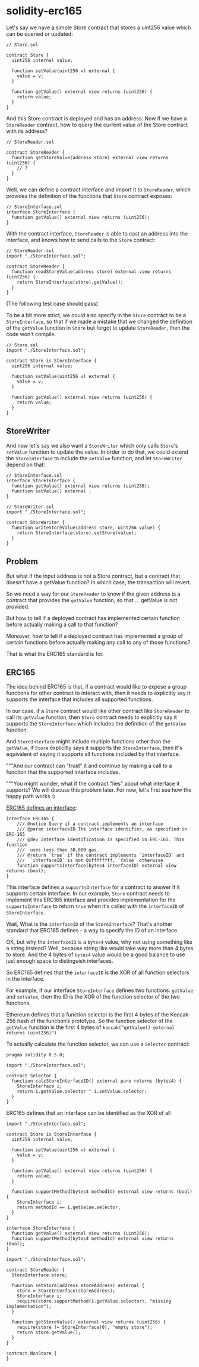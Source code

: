 # solidity-erc165

Let's say we have a simple Store contract that stores a uint256 value which can be queried or updated:

```solidity
// Store.sol

contract Store {
  uint256 internal value;

  function setValue(uint256 v) external {
    value = v;
  }

  function getValue() external view returns (uint256) {
    return value;
  }
}
```

And this Store contract is deployed and has an address. Now if we have a `StoreReader` contract, how to query the current value of the Store contract with its address?

```
// StoreReader.sol

contract StoreReader {
  function getStoreValue(address store) external view returns (uint256) {
    // ?
  }
}
```

Well, we can define a contract interface and import it to `StoreReader`, which provides the definition of the functions that `Store` contract exposes:

```
// StoreInterface.sol
interface StoreInterface {
  function getValue() external view returns (uint256);
}
```

With the contract interface, `StoreReader` is able to cast an address into the interface, and knows how to send calls to the `Store` contract:

```
// StoreReader.sol
import "./StoreInterface.sol";

contract StoreReader {
  function readStoreValue(address store) external view returns (uint256) {
    return StoreInterface(store).getValue();
  }
}
```

(The following test case should pass)

To be a bit more strict, we could also specify in the `Store` contract to be a `StoreInterface`, so that if we made a mistake that we changed the definition of the `getValue` function in `Store` but forgot to update `StoreReader`, then the code won't compile.

```
// Store.sol
import "./StoreInterface.sol";

contract Store is StoreInterface {
  uint256 internal value;

  function setValue(uint256 v) external {
    value = v;
  }

  function getValue() external view returns (uint256) {
    return value;
  }
}
```

## StoreWriter

And now let's say we also want a `StoreWriter` which only calls `Store`'s `setValue` function to update the value. In order to do that, we could extend the `StoreInterface` to include the `setValue` function, and let `StoreWriter` depend on that:

```
// StoreInterface.sol
interface StoreInterface {
  function getValue() external view returns (uint256);
  function setValue() external ;
}
```

```
// StoreWriter.sol
import "./StoreInterface.sol";

contract StoreWriter {
  function writeStoreValue(address store, uint256 value) {
    return StoreInterface(store).setStore(value);
  }
}
```

## Problem
But what if the input address is not a Store contract, but a contract that doesn't have a getValue function? In which case, the transaction will revert.

So we need a way for our `StoreReader` to know if the given address is a contract that provides the `getValue` function, so that  ... getValue is not provided.

But how to tell if a deployed contract has implemented certain function before actually making a call to that function?

Moreover, how to tell if a deployed contract has implemented a group of certain functions before actually making any call to any of those functions?

That is what the ERC165 standard is for.

## ERC165

The idea behind ERC165 is that, if a contract would like to expose a group functions for other contract to interact with, then it needs to explicitly say it supports the interface that includes all supported functions.

In our case, if a `Store` contract would like other contract like `StoreReader` to call its `getValue` function, then `Store` contract needs to explicitly say it supports the `StoreInterface` which includes the definition of the `getValue` function.

And `StoreInterface` might include multiple functions other than the `getValue`, if `Store` explicitly says it supports the `StoreInterface`, then it's equivalent of saying it supports all functions included by that interface.

"""And our contract can "trust" it and continue by making a call to a function that the supported interface includes.

"""You might wonder, what if the contract "lies" about what interface it supports? We will discuss this problem later. For now, let's first see how the happy path works :)

[ERC165 defines an interface](https://github.com/ethereum/EIPs/blob/master/EIPS/eip-165.md#how-a-contract-will-publish-the-interfaces-it-implements):

```
interface ERC165 {
    /// @notice Query if a contract implements an interface
    /// @param interfaceID The interface identifier, as specified in ERC-165
    /// @dev Interface identification is specified in ERC-165. This function
    ///  uses less than 30,000 gas.
    /// @return `true` if the contract implements `interfaceID` and
    ///  `interfaceID` is not 0xffffffff, `false` otherwise
    function supportsInterface(bytes4 interfaceID) external view returns (bool);
}
```

This interface defines a `supportsInterface` for a contract to answer if it supports certain interface. In our example, `Store` contract needs to implement this ERC165 interface and provides implementation for the `supportsInterface` to return `true` when it's called with the `interfaceID` of `StoreInterface`.

Wait, What is the `interfaceID` of the `StoreInterface`? That's another standard that ERC165 defines - a way to specify the ID of an interface.

OK, but why the `interfaceID` is a `bytes4` value, why not using something like a string instead? Well, because string like would take way more than 4 bytes to store. And the 4 bytes of `bytes4` value would be a good balance to use just enough space to distinguish interfaces.

So ERC165 defines that the `interfaceID` is the XOR of all function selectors in the interface.

For example, If our interface `StoreInterface` defines two functions: `getValue` and `setValue`, then the ID is the XOR of the function selector of the two functions.

Ethereum defines that a function selector is the first 4 bytes of the Keccak-256 hash of the function’s prototype. So the function selector of the `getValue` function is the first 4 bytes of `keccak("getValue() external returns (uint256)")`

To actually calculate the function selector, we can use a `Selector` contract:

```
pragma solidity 0.5.8;

import "./StoreInterface.sol";

contract Selector {
  function calcStoreInterfaceID() external pure returns (bytes4) {
    StoreInterface i;
    return i.getValue.selector ^ i.setValue.selector;
  }
}
```

ERC165 defines that an interface can be identified as the XOR of all

```
import "./StoreInterface.sol";

contract Store is StoreInterface {
  uint256 internal value;

  function setValue(uint256 v) external {
    value = v;
  }

  function getValue() external view returns (uint256) {
    return value;
  }

  function supportMethod(bytes4 methodId) external view returns (bool) {
    StoreInterface i;
    return methodId == i.getValue.selector;
  }
}
```

```
interface StoreInterface {
  function getValue() external view returns (uint256);
  function supportMethod(bytes4 methodId) external view returns (bool);
}
```


```
import "./StoreInterface.sol";

contract StoreReader {
  StoreInterface store;

  function setStore(address storeAddress) external {
    store = StoreInterface(storeAddress);
    StoreInterface i;
    require(store.supportMethod(i.getValue.selector), "missing implementation");
  }

  function getStoreValue() external view returns (uint256) {
    require(store != StoreInterface(0), "empty store");
    return store.getValue();
  }
}
```

```
contract NonStore {
}
```

